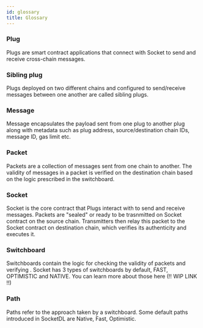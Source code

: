 ```yaml
---
id: glossary
title: Glossary
---
```


### Plug
Plugs are smart contract applications that connect with Socket to send and receive cross-chain messages.

### Sibling plug
Plugs deployed on two different chains and configured to send/receive messages between one another are called sibling plugs.

### Message 
Message encapsulates the payload sent from one plug to another plug along with metadata such as plug address, source/destination chain IDs, message ID, gas limit etc.

### Packet
Packets are a collection of messages sent from one chain to another. The validity of messages in a packet is verified on the destination chain based on the logic prescribed in the switchboard.

### Socket
Socket is the core contract that Plugs interact with to send and receive messages. Packets are "sealed" or ready to be trasnmitted on Socket contract on the source chain. Transmitters then relay this packet to the Socket contract on destination chain, which verifies its authenticity and executes it.

### Switchboard
Switchboards contain the logic for checking the validity of packets and verifying . Socket has 3 types of switchboards by default, FAST, OPTIMISTIC and NATIVE. You can learn more about those here (!! WIP LINK !!)

### Path
Paths refer to the approach taken by a switchboard. Some default paths introduced in SocketDL are Native, Fast, Optimistic.